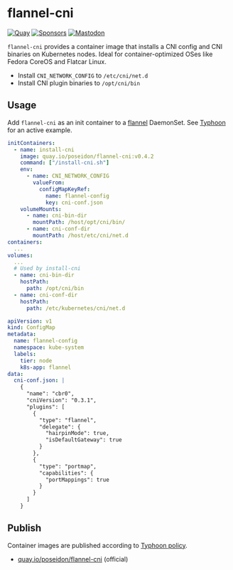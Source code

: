 # flannel-cni
[![Quay](https://img.shields.io/badge/container-quay-green)](https://quay.io/repository/poseidon/flannel-cni)
[![Sponsors](https://img.shields.io/github/sponsors/poseidon?logo=github)](https://github.com/sponsors/poseidon)
[![Mastodon](https://img.shields.io/badge/follow-news-6364ff?logo=mastodon)](https://fosstodon.org/@poseidon)

`flannel-cni` provides a container image that installs a CNI config and CNI binaries on Kubernetes nodes. Ideal for container-optimized OSes like Fedora CoreOS and Flatcar Linux.

* Install `CNI_NETWORK_CONFIG` to `/etc/cni/net.d`
* Install CNI plugin binaries to `/opt/cni/bin`

## Usage

Add `flannel-cni` as an init container to a [flannel](https://github.com/coreos/flannel) DaemonSet. See [Typhoon](https://github.com/poseidon/terraform-render-bootstrap/tree/master/resources/flannel) for an active example.

```yaml
initContainers:
  - name: install-cni
    image: quay.io/poseidon/flannel-cni:v0.4.2
    command: ["/install-cni.sh"]
    env:
      - name: CNI_NETWORK_CONFIG
        valueFrom:
          configMapKeyRef:
            name: flannel-config
            key: cni-conf.json
    volumeMounts:
      - name: cni-bin-dir
        mountPath: /host/opt/cni/bin/
      - name: cni-conf-dir
        mountPath: /host/etc/cni/net.d
containers:
  ...
volumes:
  ...
  # Used by install-cni
  - name: cni-bin-dir
    hostPath:
      path: /opt/cni/bin
  - name: cni-conf-dir
    hostPath:
      path: /etc/kubernetes/cni/net.d
```

```yaml
apiVersion: v1
kind: ConfigMap
metadata:
  name: flannel-config
  namespace: kube-system
  labels:
    tier: node
    k8s-app: flannel
data:
  cni-conf.json: |
    {
      "name": "cbr0",
      "cniVersion": "0.3.1",
      "plugins": [
        {
          "type": "flannel",
          "delegate": {
            "hairpinMode": true,
            "isDefaultGateway": true
          }
        },
        {
          "type": "portmap",
          "capabilities": {
            "portMappings": true
          }
        }
      ]
    }
```

## Publish

Container images are published according to [Typhoon policy](https://typhoon.psdn.io/topics/security/#container-images).

* [quay.io/poseidon/flannel-cni](https://quay.io/repository/poseidon/flannel-cni) (official)


